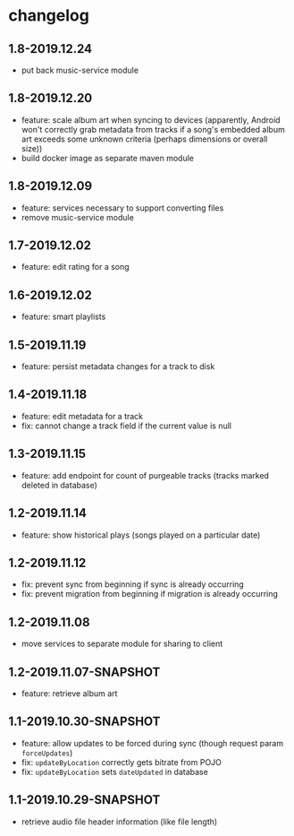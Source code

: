 # changelog

## 1.8-2019.12.24
* put back music-service module

## 1.8-2019.12.20
* feature: scale album art when syncing to devices (apparently, Android won't correctly grab metadata from tracks if a song's embedded album art exceeds some unknown criteria (perhaps dimensions or overall size))
* build docker image as separate maven module

## 1.8-2019.12.09
* feature: services necessary to support converting files
* remove music-service module

## 1.7-2019.12.02
* feature: edit rating for a song

## 1.6-2019.12.02
* feature: smart playlists

## 1.5-2019.11.19
* feature: persist metadata changes for a track to disk

## 1.4-2019.11.18
* feature: edit metadata for a track
* fix: cannot change a track field if the current value is null

## 1.3-2019.11.15
* feature: add endpoint for count of purgeable tracks (tracks marked deleted in database)

## 1.2-2019.11.14
* feature: show historical plays (songs played on a particular date)

## 1.2-2019.11.12
* fix: prevent sync from beginning if sync is already occurring
* fix: prevent migration from beginning if migration is already occurring

## 1.2-2019.11.08
* move services to separate module for sharing to client

## 1.2-2019.11.07-SNAPSHOT
* feature: retrieve album art

## 1.1-2019.10.30-SNAPSHOT
* feature: allow updates to be forced during sync (though request param `forceUpdates`)
* fix: `updateByLocation` correctly gets bitrate from POJO
* fix: `updateByLocation` sets `dateUpdated` in database

## 1.1-2019.10.29-SNAPSHOT
* retrieve audio file header information (like file length)
